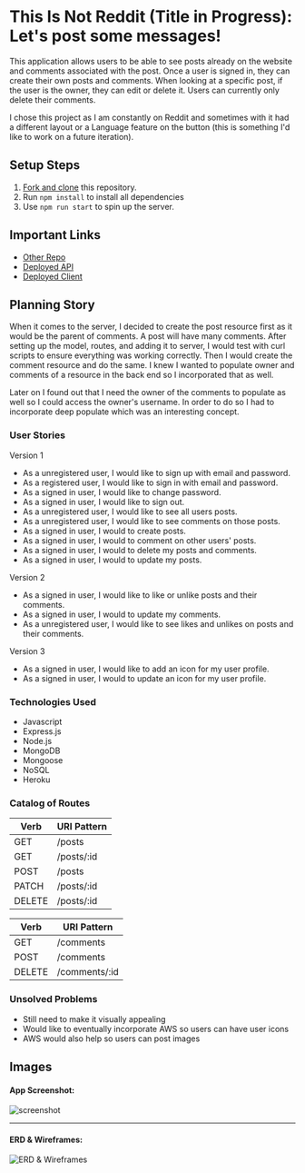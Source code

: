 # This Is Not Reddit (Title in Progress): Let's post some messages!

This application allows users to be able to see posts already on the website and
comments associated with the post. Once a user is signed in, they can create
their own posts and comments. When looking at a specific post, if the user is
the owner, they can edit or delete it. Users can currently only delete their
comments.

I chose this project as I am constantly on Reddit and sometimes with it had a
different layout or a Language feature on the button (this is something I'd
like to work on a future iteration).

## Setup Steps

1. [Fork and clone](https://github.com/elody-ramirez/capstone-frontend) this repository.
2. Run `npm install` to install all dependencies
3. Use `npm run start` to spin up the server.

## Important Links

- [Other Repo](https://github.com/elody-ramirez/capstone-frontend)
- [Deployed API](https://pacific-tundra-49128.herokuapp.com/)
- [Deployed Client](https://elody-ramirez.github.io/capstone-frontend/#/)

## Planning Story
When it comes to the server, I decided to create the post resource first as it would be the parent of comments. A post will have many comments. After setting up the model, routes, and adding it to server, I would test with curl scripts to ensure everything was working correctly. Then I would create the comment resource and do the same. I knew I wanted to populate owner and comments of a resource in the back end so I incorporated that as well.

Later on I found out that I need the owner of the comments to populate as well so I could access the owner's username. In order to do so I had to incorporate deep populate which was an interesting concept.

### User Stories

Version 1
- As a unregistered user, I would like to sign up with email and password.
- As a registered user, I would like to sign in with email and password.
- As a signed in user, I would like to change password.
- As a signed in user, I would like to sign out.
- As a unregistered user, I would like to see all users posts.
- As a unregistered user, I would like to see comments on those posts.
- As a signed in user, I would to create posts.
- As a signed in user, I would to comment on other users' posts.
- As a signed in user, I would to delete my posts and comments.
- As a signed in user, I would to update my posts.

Version 2
- As a signed in user, I would like to like or unlike posts and their comments.
- As a signed in user, I would to update my comments.
- As a unregistered user, I would like to see likes and unlikes on posts and their comments.

Version 3
- As a signed in user, I would like to add an icon for my user profile.
- As a signed in user, I would to update an icon for my user profile.

### Technologies Used

- Javascript
- Express.js
- Node.js
- MongoDB
- Mongoose
- NoSQL
- Heroku

### Catalog of Routes

Verb         |	URI Pattern
------------ | -------------
GET | /posts
GET | /posts/:id
POST | /posts
PATCH | /posts/:id
DELETE | /posts/:id

Verb         |	URI Pattern
------------ | -------------
GET | /comments
POST | /comments
DELETE | /comments/:id

### Unsolved Problems

- Still need to make it visually appealing
- Would like to eventually incorporate AWS so users can have user icons
- AWS would also help so users can post images

## Images

#### App Screenshot:
![screenshot](https://www.imgur.com/a/GuDx9Hw)

---

#### ERD & Wireframes:
![ERD & Wireframes](https://imgur.com/gallery/eCgbRTr)
